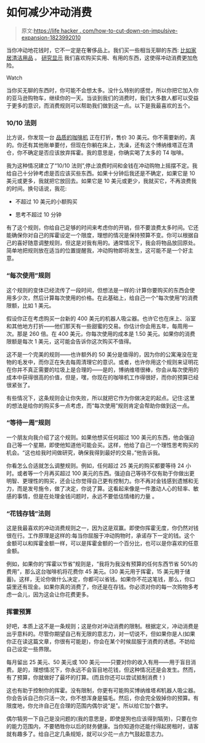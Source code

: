 # 如何减少冲动消费

> 原文:[https://life hacker . com/how-to-cut-down-on-impulsive-expansion-1823992010](https://lifehacker.com/how-to-cut-down-on-impulsive-spending-1823992010)

当你冲动地花钱时，它不一定是在奢侈品上。我们买一些相当无聊的东西: [比如家居清洁用品](https://www.thewildwong.com/impulsive-spending/) 。 [研究显示](https://academic.oup.com/jcr/article-abstract/43/6/1031/2687775/Control-Deprivation-Motivates-Acquisition-of) 我们喜欢购买实用、有用的东西，这使得冲动消费更加危险。

Watch

当你买无聊的东西时，你可能不会想太多。没什么特别的感觉，所以你把它加入你的亚马逊购物车，继续你的一天。当谈到我们的消费时，我们大多数人都可以受益于更多的意识，而消费规则可以帮助我们做到这一点。以下是我最喜欢的五个。

### **10/10 法则**

比方说，你发现一台 [品质的咖啡机](https://gear.lifehacker.com/these-are-your-five-favorite-coffee-makers-1758084836#_ga=2.168256738.2102030851.1521737262-320535205.1521737260) 正在打折，售价 30 美元。你不需要新的，真的。你还有其他账单要付，但现在你躺在床上，洗澡，还有这个博纳维塔正在清仓，你不确定是否应该放弃挥霍。我的意思是，你确实喝了太多的 T4 咖啡。

我为这种情况建立了“10/10 法则”,停止浪费时间和金钱在冲动购物上摇摆不定。我给自己十分钟考虑是否应该买些东西。如果十分钟后我还是不确定，如果它是 10 美元或更多，我就把它放回去。如果它是 10 美元或更少，我就买它，不再浪费我的时间。换句话说，我花:

*   不超过 10 美元的小额购买

*   思考不超过 10 分钟

有了这个规则，你给自己足够的时间来考虑你的开销，但不要浪费太多时间。它还能确保你对自己的挥霍设定一个限度，理想的情况是保持预算不变。你可以根据自己的喜好随意调整规则，但这是对我有用的。通常情况下，我会将物品放回原处。简单地把规则放在适当的位置提醒我，冲动购物即将发生，这可能不是一个好主意。

### **“每次使用”规则**

这个规则的变体已经流传了一段时间，但想法是一样的:计算你要购买的东西会使用多少次，然后计算每次使用的价格。在此基础上，给自己一个“每次使用”的消费限额，比如 1 美元。

假设你正在考虑购买一台新的 400 美元的机器人吸尘器。也许它也在床上、浴室和其他地方打折——他们那天有一些甜蜜的交易。你估计你会用五年，每周用一次。那是 260 倍。在 400 美元，你每次使用的成本是 1.50 美元。如果你的消费限额是每次 1 美元，这可能会告诉你这次购买不值得。

这不是一个完美的规则——也许额外的 50 美分是值得的，因为你的公寓淹没在宠物的毛发中，而你正在失去每周清理它的意识。或者，也许你用这个规则来证明花在你并不真正需要的垃圾上是合理的——是的，博纳维塔很棒，你会从每次使用的成本中获得很高的价值，但是，嘿，你现在的咖啡机工作得很好，而你的预算已经很紧张了。

有些情况下，这条规则会让你失败，所以就把它作为你做决定的起点。记住:这里的想法是给你的购买多一点考虑，而“每次使用”规则肯定会帮助你做到这一点。

### **“等待一周”规则**

一个朋友向我介绍了这个规则。如果他想买任何超过 100 美元的东西，他会强迫自己等一个星期，即使他知道他可能会买。这样，他给了自己一个理性思考购买的机会。“这也给我时间做研究，确保我得到最好的交易，”他告诉我。

你看怎么合适就怎么调整规则。例如，任何超过 25 美元的购买都要等待 24 小时。或者等一个月再买超过 100 美元的东西。强迫自己等待不仅有助于你做出更明智、更理性的购买，还会让你觉得自己更有控制力。你不再对金钱感到遗憾和无力，而是发号施令，做了决定，你说了算。这看起来像是一件激动人心的轻率、敏感的事情，但是在处理金钱问题时，永远不要低估情绪的力量 。

### **“花钱存钱”法则**

这是我最喜欢的冲动消费规则之一，因为这是双赢。即使你挥霍无度，你仍然对钱很在行。工作原理是这样的:每当你屈服于冲动购物时，承诺存下一定的钱。这个金额可以和挥霍金额一样，可以是挥霍金额的一个百分比，也可以是你喜欢的任意金额。

例如，如果你的“挥霍以节省”规则是，“我将为我没有预算的任何东西节省 50%的费用”，那么这台咖啡机将花费你 45 美元。(30 美元用于挥霍，15 美元用于储蓄)。这样，无论你做什么决定，你都可以省钱。如果你不花这笔钱，那么，你口袋里还有现金。如果你真的消费了，你还是在存钱。你必须对你的每一次购物多考虑一会儿，因为这会让你花费更多。

### **挥霍预算**

好吧，本质上这不是一条规则；这是你对冲动消费的限制。根据定义，冲动消费是出乎意料的。尽管你期望自己有无限的意志力，对一切说不，但如果你是人(如果你正在读这篇文章，你很有可能是)，你会在某个时候屈服于消费的诱惑。不妨给自己设定一些界限。

每月留出 25 美元、50 美元或 100 美元——只要对你的收入有用——用于盲目消费。是的，理想情况下，你永远不会盲目地花钱，但这种情况还是会发生。然而，有了预算，你就做好了最坏的打算。(而且你还可以尝试抵制消费！)

这也有助于控制你的挥霍。没有限制，你更有可能购买博纳维塔*和*机器人吸尘器。你会告诉自己你只活一次，你不想浑身是猫毛。然后，你会完全毁掉你的预算。有限度地，你允许自己在合理的范围内偶尔说“是”。所以给它加个数字。

偶尔犒劳一下自己是没问题的(我的意思是，即使是狗也应该得到犒劳)，只要在你的能力范围内，不要牺牲你以后的财务健康。当你知道你还能付得起房租时，请客就有趣多了。给自己定几条规矩，就可以少花一点力气鼓起意志力。